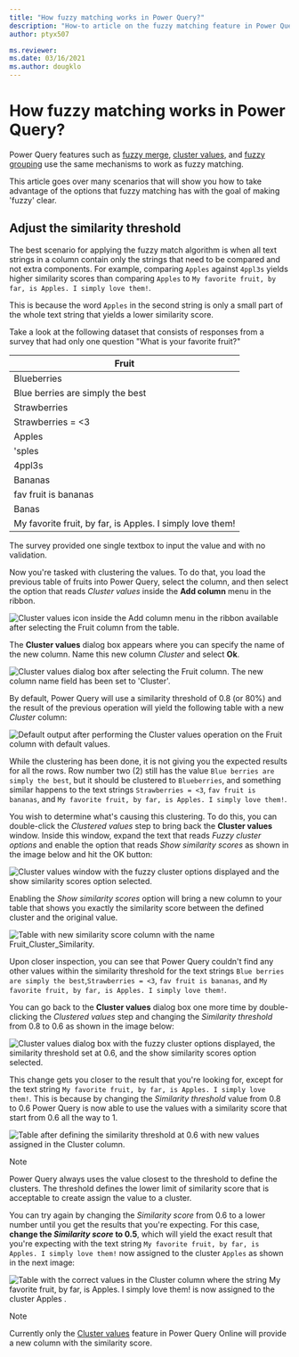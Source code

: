 ```yaml
---
title: "How fuzzy matching works in Power Query?"
description: "How-to article on the fuzzy matching feature in Power Query and how to better take advantage of it"
author: ptyx507

ms.reviewer: 
ms.date: 03/16/2021
ms.author: dougklo
---
```

# How fuzzy matching works in Power Query?

Power Query features such as [fuzzy merge](merge-queries-fuzzy-match.md), [cluster values](cluster-values.md), and [fuzzy grouping](group-by.md#fuzzy-grouping) use the same mechanisms to work as fuzzy matching.

This article goes over many scenarios that will show you how to take advantage of the options that fuzzy matching has with the goal of making 'fuzzy' clear.

## Adjust the similarity threshold

The best scenario for applying the fuzzy match algorithm is when all text strings in a column contain only the strings that need to be compared and not extra components. For example, comparing `Apples` against `4ppl3s` yields higher similarity scores than comparing `Apples` to `My favorite fruit, by far, is Apples. I simply love them!`.

This is because the word `Apples` in the second string is only a small part of the whole text string that yields a lower similarity score.

Take a look at the following dataset that consists of responses from a survey that had only one question "What is your favorite fruit?" 

|Fruit|
|-----|
|Blueberries|
|Blue berries are simply the best|
|Strawberries|
|Strawberries = <3|
|Apples|
|'sples|
|4ppl3s|
|Bananas|
|fav fruit is bananas|
|Banas|
|My favorite fruit, by far, is Apples. I simply love them!|

The survey provided one single textbox to input the value and with no validation. 

Now you're tasked with clustering the values. To do that, you load the previous table of fruits into Power Query, select the column, and then select the option that reads *Cluster values* inside the **Add column** menu in the ribbon. 

![Cluster values icon inside the Add column menu in the ribbon available after selecting the Fruit column from the table.](images/me-make-fuzzy-clear-cluster-values-icon.png)

The **Cluster values** dialog box appears where you can specify the name of the new column. Name this new column *Cluster* and select **Ok**.

![Cluster values dialog box after selecting the Fruit column. The new column name field has been set to 'Cluster'.](images/me-make-fuzzy-clear-cluster-values-default-window.png)

By default, Power Query will use a similarity threshold of 0.8 (or 80%) and the result of the previous operation will yield the following table with a new *Cluster* column:

![Default output after performing the Cluster values operation on the Fruit column with default values.](images/me-make-fuzzy-clear-cluster-values-default-output.png)

While the clustering has been done, it is not giving you the expected results for all the rows. Row number two (2) still has the value `Blue berries are simply the best`, but it should be clustered to `Blueberries`, and something similar happens to the text strings `Strawberries = <3`, `fav fruit is bananas`, and `My favorite fruit, by far, is Apples. I simply love them!`.

You wish to determine what's causing this clustering. To do this, you can double-click the *Clustered values* step to bring back the **Cluster values** window. Inside this window, expand the text that reads *Fuzzy cluster options* and enable the option that reads *Show similarity scores* as shown in the image below and hit the OK button:

![Cluster values window with the fuzzy cluster options displayed and the show similarity scores option selected.](images/me-make-fuzzy-clear-cluster-values-window-with-show-similarity-score.png)

Enabling the *Show similarity scores* option will bring a new column to your table that shows you exactly the similarity score between the defined cluster and the original value.

![Table with new similarity score column with the name Fruit_Cluster_Similarity.](images/me-make-fuzzy-clear-cluster-values-with-show-similarity-score.png)

Upon closer inspection, you can see that Power Query couldn't find any other values within the similarity threshold for the text strings `Blue berries are simply the best`,`Strawberries = <3`, `fav fruit is bananas`, and `My favorite fruit, by far, is Apples. I simply love them!`.

You can go back to the **Cluster values** dialog box one more time by double-clicking the *Clustered values* step and changing the *Similarity threshold* from 0.8 to 0.6 as shown in the image below:

![Cluster values dialog box with the fuzzy cluster options displayed, the similarity threshold set at 0.6, and the show similarity scores option selected.](images/me-make-fuzzy-clear-cluster-values-window-with-show-similarity-score-60.png)

This change gets you closer to the result that you're looking for, except for the text string `My favorite fruit, by far, is Apples. I simply love them!`. This is because by changing the *Similarity threshold* value from 0.8 to 0.6 Power Query is now able to use the values with a similarity score that start from 0.6 all the way to 1. 

![Table after defining the similarity threshold at 0.6 with new values assigned in the Cluster column.](images/me-make-fuzzy-clear-cluster-values-with-show-similarity-score-60.png)

>[!NOTE]
>Power Query always uses the value closest to the threshold to define the clusters. The threshold defines the lower limit of similarity score that is acceptable to create assign the value to a cluster.

You can try again by changing the *Similarity score* from 0.6 to a lower number until you get the results that you're expecting. For this case, **change the *Similarity score* to 0.5**, which will yield the exact result that you're expecting with the text string `My favorite fruit, by far, is Apples. I simply love them!` now assigned to the cluster `Apples` as shown in the next image:

![Table with the correct values in the Cluster column where the string `My favorite fruit, by far, is Apples. I simply love them!` is now assigned to the cluster `Apples` .](images/me-make-fuzzy-clear-cluster-values-with-show-similarity-score-50.png)

> [!NOTE]
> Currently only the [Cluster values](cluster-values.md) feature in Power Query Online will provide a new column with the similarity score.
